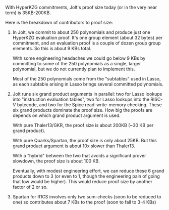 With HyperKZG commitments, Jolt's proof size today (or in the very near term) is 35KB-200KB.

Here is the breakdown of contributors to proof size:

<OL>
<LI> In Jolt, we commit to about 250 polynomials and produce just one HyperKZG evaluation proof. 
  It's one group element (about 32 bytes) per commitment, and an evaluation proof is a couple of dozen group group elements.
  So this is about 9 KBs total. 

  With some engineering headaches we could go below 9 KBs by committing to some of the 250 polynomials as a single, larger
  polynomial, but we do not currently plan to implement this.

  Most of the 250 polynomials come from the "subtables" used in Lasso, as each subtable arising in Lasso brings several
  committed polynomials. 

<LI> Jolt runs six grand product arguments in parallel: two for Lasso lookups into "instruction evaluation tables",
two for Lasso lookups into the RISC-V bytecode, and two for the Spice read-write-memory checking. 
  These six grand products dominate the proof size. How big the proofs are depends on which grand product argument is used.

  With pure Thaler13/GKR, the proof size is about 200KB (~30 KB per grand product). 

  With pure Quarks/Spartan, the proof size is only about 25KB. But this grand product argument is about 10x slower than 
  Thaler13.

  With a "hybrid" between the two that avoids a significant prover slowdown, the proof size is about 100 KB. 

  Eventually, with modest engineering effort, we can reduce these 6 grand products down to 3 (or even to 1, though the
  engineering pain of going that low would be higher). This would reduce proof size by another factor of 2 or so.

<LI> Spartan for R1CS involves only two sum-checks (soon to be reduced to one) so contributes about 
  7 KBs to the proof (soon to fall to 3-4 KBs) </LI>

</LI>
</LI>
  
</OL>
